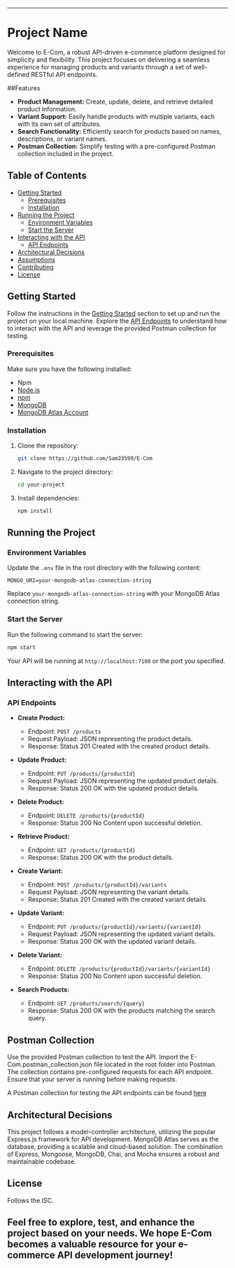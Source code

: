 ---

# Project Name

Welcome to E-Com, a robust API-driven e-commerce platform designed for simplicity and flexibility. This project focuses on delivering a seamless experience for managing products and variants through a set of well-defined RESTful API endpoints.

##Features

- **Product Management:** Create, update, delete, and retrieve detailed product information.
- **Variant Support:** Easily handle products with multiple variants, each with its own set of attributes.
- **Search Functionality:** Efficiently search for products based on names, descriptions, or variant names.
- **Postman Collection:** Simplify testing with a pre-configured Postman collection included in the project.

## Table of Contents

- [Getting Started](#getting-started)
  - [Prerequisites](#prerequisites)
  - [Installation](#installation)
- [Running the Project](#running-the-project)
  - [Environment Variables](#environment-variables)
  - [Start the Server](#start-the-server)
- [Interacting with the API](#interacting-with-the-api)
  - [API Endpoints](#api-endpoints)
- [Architectural Decisions](#architectural-decisions)
- [Assumptions](#assumptions)
- [Contributing](#contributing)
- [License](#license)

## Getting Started

Follow the instructions in the [Getting Started](#getting-started) section to set up and run the project on your local machine. Explore the [API Endpoints](#api-endpoints) to understand how to interact with the API and leverage the provided Postman collection for testing.

### Prerequisites

Make sure you have the following installed:

- Npm
- [Node.js](https://nodejs.org/)
- [npm](https://www.npmjs.com/)
- [MongoDB](https://www.mongodb.com/)
- [MongoDB Atlas Account](https://www.mongodb.com/cloud/atlas)

### Installation

1. Clone the repository:

   ```bash
   git clone https://github.com/Sam23599/E-Com
   ```

2. Navigate to the project directory:

   ```bash
   cd your-project
   ```

3. Install dependencies:

   ```bash
   npm install
   ```

## Running the Project

### Environment Variables

Update the `.env` file in the root directory with the following content:

   ```env
   MONGO_URI=your-mongodb-atlas-connection-string
   ```

Replace `your-mongodb-atlas-connection-string` with your MongoDB Atlas connection string.

### Start the Server

Run the following command to start the server:

```bash
npm start
```

Your API will be running at `http://localhost:7100` or the port you specified.

## Interacting with the API

### API Endpoints

- **Create Product:**
  - Endpoint: `POST /products`
  - Request Payload: JSON representing the product details.
  - Response: Status 201 Created with the created product details.

- **Update Product:**
  - Endpoint: `PUT /products/{productId}`
  - Request Payload: JSON representing the updated product details.
  - Response: Status 200 OK with the updated product details.

- **Delete Product:**
  - Endpoint: `DELETE /products/{productId}`
  - Response: Status 200 No Content upon successful deletion.

- **Retrieve Product:**
  - Endpoint: `GET /products/{productId}`
  - Response: Status 200 OK with the product details.

- **Create Variant:**
  - Endpoint: `POST /products/{productId}/variants`
  - Request Payload: JSON representing the variant details.
  - Response: Status 201 Created with the created variant details.

- **Update Variant:**
  - Endpoint: `PUT /products/{productId}/variants/{variantId}`
  - Request Payload: JSON representing the updated variant details.
  - Response: Status 200 OK with the updated variant details.

- **Delete Variant:**
  - Endpoint: `DELETE /products/{productId}/variants/{variantId}`
  - Response: Status 200 No Content upon successful deletion.

- **Search Products:**
  - Endpoint: `GET /products/search/{query}`
  - Response: Status 200 OK with the products matching the search query.


## Postman Collection

Use the provided Postman collection to test the API. Import the E-Com.postman_collection.json file located in the root folder into Postman. The collection contains pre-configured requests for each API endpoint. Ensure that your server is running before making requests.

A Postman collection for testing the API endpoints can be found [here](https://galactic-robot-578954.postman.co/workspace/New-Team-Workspace~3282f0a4-03a5-4a8e-a3af-7f240f31a717/collection/29883361-25c18892-c97b-403e-9767-6c9ad53cdee0?action=share&creator=29883361)

## Architectural Decisions

This project follows a model-controller architecture, utilizing the popular Express.js framework for API development. MongoDB Atlas serves as the database, providing a scalable and cloud-based solution. The combination of Express, Mongoose, MongoDB, Chai, and Mocha ensures a robust and maintainable codebase.


## License

Follows the ISC.


Feel free to explore, test, and enhance the project based on your needs. We hope E-Com becomes a valuable resource for your e-commerce API development journey!
---